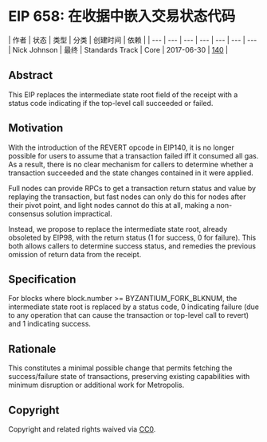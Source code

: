 # EIP 658: 在收据中嵌入交易状态代码

| 作者 | 状态 | 类型 | 分类 | 创建时间 | 依赖 |
| --- | --- | --- | --- | --- | --- | ---
| Nick Johnson | 最终 |  Standards Track |  Core | 2017-06-30 | [140](eip-40.md) |



## Abstract
This EIP replaces the intermediate state root field of the receipt with a status code indicating if the top-level call succeeded or failed.

## Motivation
With the introduction of the REVERT opcode in EIP140, it is no longer possible for users to assume that a transaction failed iff it consumed all gas. As a result, there is no clear mechanism for callers to determine whether a transaction succeeded and the state changes contained in it were applied.

Full nodes can provide RPCs to get a transaction return status and value by replaying the transaction, but fast nodes can only do this for nodes after their pivot point, and light nodes cannot do this at all, making a non-consensus solution impractical.

Instead, we propose to replace the intermediate state root, already obsoleted by EIP98, with the return status (1 for success, 0 for failure). This both allows callers to determine success status, and remedies the previous omission of return data from the receipt.

## Specification
For blocks where block.number >= BYZANTIUM_FORK_BLKNUM, the intermediate state root is replaced by a status code, 0 indicating failure (due to any operation that can cause the transaction or top-level call to revert) and 1 indicating success.

## Rationale
This constitutes a minimal possible change that permits fetching the success/failure state of transactions, preserving existing capabilities with minimum disruption or additional work for Metropolis.

## Copyright
Copyright and related rights waived via [CC0](https://creativecommons.org/publicdomain/zero/1.0/).
